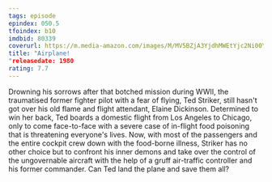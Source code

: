 ```yaml
---
tags: episode
epindex: 050.5
tfoindex: b10
imdbid: 80339
coverurl: https://m.media-amazon.com/images/M/MV5BZjA3YjdhMWEtYjc2Ni00YzVlLWI0MTUtMGZmNTJjNmU0Yzk2XkEyXkFqcGdeQXVyNzkwMjQ5NzM@._V1_SX202_CR0,0,202,300_.jpg
title: "Airplane!
"releasedate: 1980
rating: 7.7
---
```


Drowning his sorrows after that botched mission during WWII, the traumatised former fighter pilot with a fear of flying, Ted Striker, still hasn't got over his old flame and flight attendant, Elaine Dickinson. Determined to win her back, Ted boards a domestic flight from Los Angeles to Chicago, only to come face-to-face with a severe case of in-flight food poisoning that is threatening everyone's lives. Now, with most of the passengers and the entire cockpit crew down with the food-borne illness, Striker has no other choice but to confront his inner demons and take over the control of the ungovernable aircraft with the help of a gruff air-traffic controller and his former commander. Can Ted land the plane and save them all?